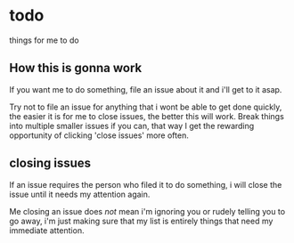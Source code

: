 # todo
things for me to do


## How this is gonna work
If you want me to do something, file an issue about it and i'll get to it asap. 

Try not to file an issue for anything that i wont be able to get done quickly,
the easier it is for me to close issues, the better this will work. Break things into
multiple smaller issues if you can, that way I get the rewarding opportunity of clicking
'close issues' more often.

## closing issues
If an issue requires the person who filed it to do something, i will close the issue until
it needs my attention again. 

Me closing an issue does *not* mean i'm ignoring you or rudely telling you to go away, i'm
just making sure that my list is entirely things that need my immediate attention.

